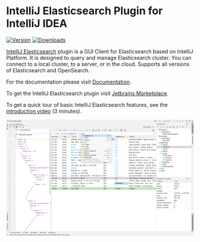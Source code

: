 # IntelliJ Elasticsearch Plugin for IntelliJ IDEA

[![Version](https://img.shields.io/jetbrains/plugin/v/org.elasticsearch4idea.svg)](https://plugins.jetbrains.com/plugin/org.elasticsearch4idea)
[![Downloads](https://img.shields.io/jetbrains/plugin/d/org.elasticsearch4idea.svg)](https://plugins.jetbrains.com/plugin/org.elasticsearch4idea)

[IntelliJ Elasticsearch](https://www.intellij-elasticsearch.com/) plugin is a GUI Client for Elasticsearch based on IntelliJ Platform.
It is designed to query and manage Elasticsearch cluster.
You can connect to a local cluster, to a server, or in the cloud.
Supports all versions of Elasticsearch and OpenSearch.

For the documentation please visit [Documentation](https://www.intellij-elasticsearch.com/docs/getting-started/overview/).

To get the IntelliJ Elasticsearch plugin visit [Jetbrains Marketplace](https://plugins.jetbrains.com/plugin/14512-elasticsearch).


To get a quick tour of basic IntelliJ Elasticsearch features, see the [introduction video](https://youtu.be/lSsnPGMG830) (3 minutes).

![IntelliJ Elasticsearch](images/IntelliJ-Elasticsearch-plugin.webp)